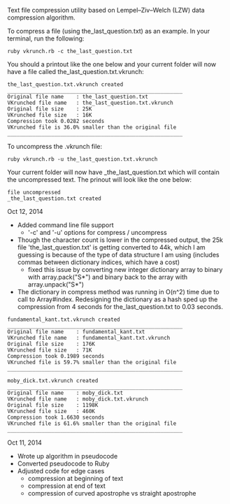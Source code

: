 Text file compression utility based on Lempel–Ziv–Welch (LZW) data compression algorithm.

To compress a file (using the_last_question.txt) as an example. In your terminal, run the following:
```
ruby vkrunch.rb -c the_last_question.txt
```
You should a printout like the one below and your current folder will now have a file called the_last_question.txt.vkrunch:
```
the_last_question.txt.vkrunch created
________________________________________________________
Original file name    : the_last_question.txt
VKrunched file name   : the_last_question.txt.vkrunch
Original file size    : 25K
VKrunched file size   : 16K
Compression took 0.0282 seconds
VKrunched file is 36.0% smaller than the original file
________________________________________________________
```

To uncompress the .vkrunch file:
```
ruby vkrunch.rb -u the_last_question.txt.vkrunch
```
Your current folder will now have _the_last_question.txt which will contain the uncompressed text. The prinout will look like the one below:
```
file uncompressed
_the_last_question.txt created
```

Oct 12, 2014
- Added command line file support
  - '-c' and '-u' options for compress / uncompress
- Though the character count is lower in the compressed output, the 25k file 'the_last_question.txt' is getting converted to 44k, which I am guessing is because of the type of data structure I am using (includes commas between dictionary indices, which have a cost)
  - fixed this issue by converting new integer dictionary array to binary with array.pack("S*") and binary back to the array with array.unpack("S*")
- The dictionary in compress method was running in O(n^2) time due to call to Array#index. Redesigning the dictionary as a hash sped up the compression from 4 seconds for the_last_question.txt to 0.03 seconds.

```
fundamental_kant.txt.vkrunch created
________________________________________________________
Original file name    : fundamental_kant.txt
VKrunched file name   : fundamental_kant.txt.vkrunch
Original file size    : 176K
VKrunched file size   : 71K
Compression took 0.1989 seconds
VKrunched file is 59.7% smaller than the original file
________________________________________________________
```
```
moby_dick.txt.vkrunch created
________________________________________________________
Original file name    : moby_dick.txt
VKrunched file name   : moby_dick.txt.vkrunch
Original file size    : 1198K
VKrunched file size   : 460K
Compression took 1.6630 seconds
VKrunched file is 61.6% smaller than the original file
________________________________________________________
```

Oct 11, 2014
- Wrote up algorithm in pseudocode
- Converted pseudocode to Ruby
- Adjusted code for edge cases
  - compression at beginning of text
  - compression at end of text
  - compression of curved apostrophe vs straight apostrophe
